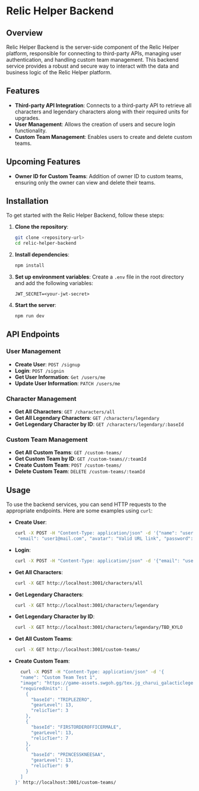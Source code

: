 # Relic Helper Backend

## Overview

Relic Helper Backend is the server-side component of the Relic Helper platform, responsible for connecting to third-party APIs, managing user authentication, and handling custom team management. This backend service provides a robust and secure way to interact with the data and business logic of the Relic Helper platform.

## Features

- **Third-party API Integration**: Connects to a third-party API to retrieve all characters and legendary characters along with their required units for upgrades.
- **User Management**: Allows the creation of users and secure login functionality.
- **Custom Team Management**: Enables users to create and delete custom teams.

## Upcoming Features

- **Owner ID for Custom Teams**: Addition of owner ID to custom teams, ensuring only the owner can view and delete their teams.

## Installation

To get started with the Relic Helper Backend, follow these steps:

1. **Clone the repository**:

   ```bash
   git clone <repository-url>
   cd relic-helper-backend
   ```

2. **Install dependencies**:

   ```bash
   npm install
   ```

3. **Set up environment variables**: Create a `.env` file in the root directory and add the following variables:

   ```
   JWT_SECRET=<your-jwt-secret>
   ```

4. **Start the server**:
   ```bash
   npm run dev
   ```

## API Endpoints

### User Management

- **Create User**: `POST /signup`
- **Login**: `POST /signin`
- **Get User Information**: `Get /users/me`
- **Update User Information**: `PATCH /users/me`

### Character Management

- **Get All Characters**: `GET /characters/all`
- **Get All Legendary Characters**: `GET /characters/legendary`
- **Get Legendary Character by ID**: `GET /characters/legendary/:baseId`

### Custom Team Management

- **Get All Custom Teams**: `GET /custom-teams/`
- **Get Custom Team by ID**: `GET /custom-teams//:teamId`
- **Create Custom Team**: `POST /custom-teams/`
- **Delete Custom Team**: `DELETE /custom-teams/:teamId`

## Usage

To use the backend services, you can send HTTP requests to the appropriate endpoints. Here are some examples using `curl`:

- **Create User**:

  ```bash
  curl -X POST -H "Content-Type: application/json" -d '{"name": "user1",
   "email": "user1@mail.com", "avatar": "Valid URL link", "password": "pass123"}' http://localhost:3001/signup
  ```

- **Login**:

  ```bash
  curl -X POST -H "Content-Type: application/json" -d '{"email": "user1@mail.com", "password": "pass123"}' http://localhost:3001/signin
  ```

- **Get All Characters**:

  ```bash
  curl -X GET http://localhost:3001/characters/all
  ```

- **Get Legendary Characters**:

  ```bash
  curl -X GET http://localhost:3001/characters/legendary
  ```

- **Get Legendary Character by ID**:

  ```bash
  curl -X GET http://localhost:3001/characters/legendary/TBD_KYLO
  ```

- **Get All Custom Teams**:
  ```bash
  curl -X GET http://localhost:3001/custom-teams/
  ```
- **Create Custom Team**:
  ```bash
    curl -X POST -H "Content-Type: application/json" -d '{
    "name": "Custom Team Test 1",
    "image": "https://game-assets.swgoh.gg/tex.jg_charui_galacticlegend_kylo.png",
    "requiredUnits": [
      {
        "baseId": "TRIPLEZERO",
        "gearLevel": 13,
        "relicTier": 3
      },
      {
        "baseId": "FIRSTORDEROFFICERMALE",
        "gearLevel": 13,
        "relicTier": 7
      },
      {
        "baseId": "PRINCESSKNEESAA",
        "gearLevel": 13,
        "relicTier": 9
      }
    ]
  }' http://localhost:3001/custom-teams/
  ```

